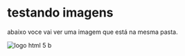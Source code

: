 <!DOCTYVE HTML> 
<html lang="pt-br">
 <head>
  <meta charset ="UTF-8">
   <meta name=viewport" content=width=device-width, initial-scale=1.0">
   <title>Test</title>
  </head>
  <body>
    <h1> testando imagens  </h1>
    <p>abaixo voce vai ver uma imagem que está na mesma pasta.</p>
 <img src "logo-html-full.png" alt="logo html 5">   
  </body>
</html>
b
